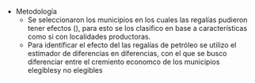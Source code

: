 - Metodología
	- Se seleccionaron los municipios en los cuales las regalías pudieron tener efectos (), para esto se los clasifico en base a características como si con localidades productoras.
	- Para identificar el efecto del las regalías de petróleo se utilizo el estimador de diferencias en diferencias, con el que se busco diferenciar entre el cremiento economco de los municipios elegiblesy no elegibles